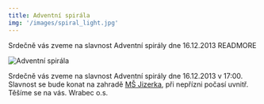 ```yaml
---
title: Adventní spirála
img: '/images/spiral_light.jpg'
---
```


Srdečně vás zveme na slavnost Adventní spirály dne 16.12.2013
READMORE

![Adventní spirála](/images/spiral_light.jpg)

Srdečně vás zveme na slavnost Adventní spirály dne 16.12.2013 v 17:00. Slavnost se bude konat na zahradě [MŠ Jizerka]( http://www.msjizerka.estranky.cz), při nepřízni počasí uvnitř.
Těšíme se na vás.
Wrabec o.s.
